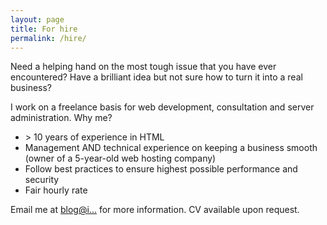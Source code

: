 ```yaml
---
layout: page
title: For hire
permalink: /hire/
---
```


Need a helping hand on the most tough issue that you have ever encountered? Have a brilliant idea but not sure how to turn it into a real business?

I work on a freelance basis for web development, consultation and server administration. Why me?

* &gt; 10 years of experience in HTML
* Management AND technical experience on keeping a business smooth (owner of a 5-year-old web hosting company)
* Follow best practices to ensure highest possible performance and security
* Fair hourly rate

Email me at [blog@i...](http://www.google.com/recaptcha/mailhide/d?k=01_Rzau8oPP2aLIBaM9OAUQA==&c=OI9Phjp-qOas7xtucLN0eQ==) for more information. CV available upon request.